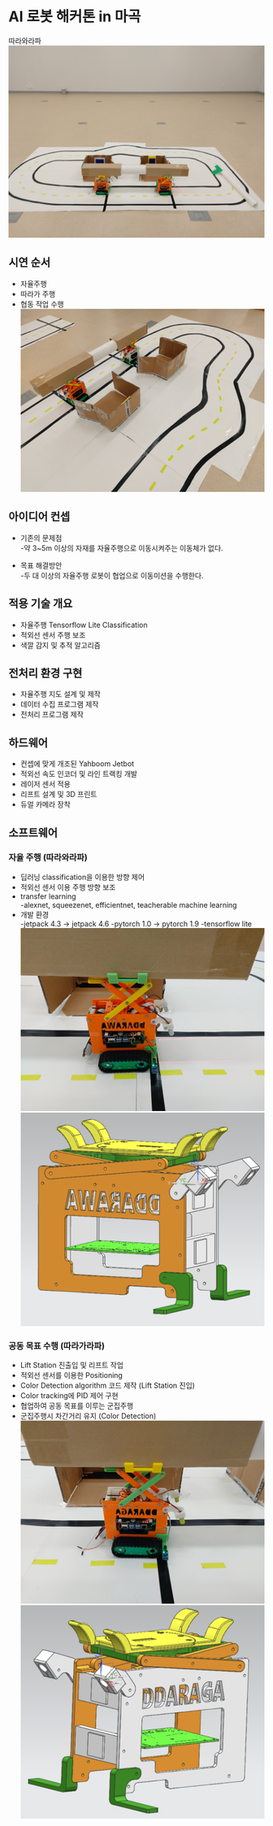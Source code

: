 # AI 로봇 해커톤 in 마곡
 따라와라파
![시연 모습](./img/all.jpg)
## 시연 순서
- 자율주행
- 따라가 주행
- 협동 작업 수행
![Lift Station 협동 작업 모습](./img/lift_station.jpg)
## 아이디어 컨셉
- 기존의 문제점<br>
-약 3~5m 이상의 자재를 자율주행으로 이동시켜주는 이동체가 없다.

- 목표 해결방안<br>
-두 대 이상의 자율주행 로봇이 협업으로 이동미션을 수행한다.

## 적용 기술 개요
- 자율주행 Tensorflow Lite Classification
- 적외선 센서 주행 보조
- 색깔 감지 및 추적 알고리즘

## 전처리 환경 구현
- 자율주행 지도 설계 및 제작
- 데이터 수집 프로그램 제작
- 전처리 프로그램 제작

## 하드웨어
- 컨셉에 맞게 개조된 Yahboom Jetbot
- 적외선 속도 인코더 및 라인 트랙킹 개발
- 레이저 센서 적용
- 리프트 설계 및 3D 프린트
- 듀얼 카메라 장착

## 소프트웨어
### 자율 주행 (따라와라파)
- 딥러닝 classification을 이용한 방향 제어
- 적외선 센서 이용 주행 방향 보조
- transfer learning<br>
-alexnet, squeezenet, efficientnet, teacherable machine learning
- 개발 환경<br>
-jetpack 4.3 -> jetpack 4.6
-pytorch 1.0 -> pytorch 1.9
-tensorflow lite
![따라와](./img/ddarawa.jpg)
![따라와 설계](./img/ddarawa_.png)
### 공동 목표 수행 (따라가라파)<br>
- Lift Station 진출입 및 리프트 작업
- 적외선 센서를 이용한 Positioning
- Color Detection algorithm 코드 제작 (Lift Station 진입)
- Color tracking에 PID 제어 구현
- 협업하여 공동 목표를 이루는 군집주행
- 군집주행시 차간거리 유지 (Color Detection)
![따라가](./img/ddaraga.jpg)
![따라가 설계](./img/ddaraga_.png)
